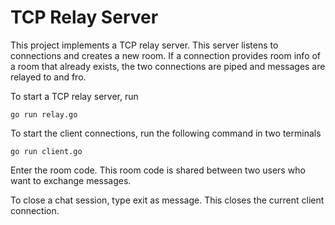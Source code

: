 # TCP Relay Server
This project implements a TCP relay server. This server listens to connections and creates a new room. If a connection provides room info of a room that already exists, the two connections are piped and messages are relayed to and fro.

To start a TCP relay server, run
```
go run relay.go
```

To start the client connections, run the following command in two terminals
```
go run client.go
```

Enter the room code. This room code is shared between two users who want to exchange messages.

To close a chat session, type exit as message. This closes the current client connection.